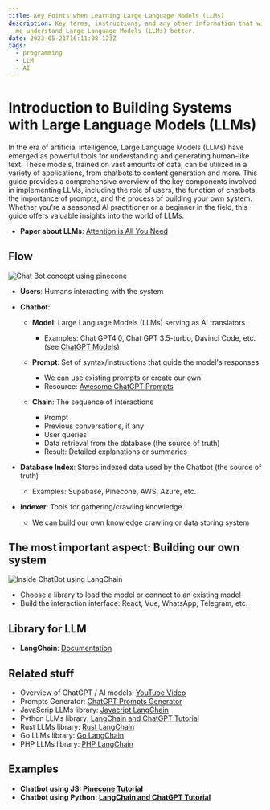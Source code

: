 ```yaml
---
title: Key Points when Learning Large Language Models (LLMs)
description: Key terms, instructions, and any other information that will help
  me understand Large Language Models (LLMs) better.
date: 2023-05-21T16:11:08.123Z
tags:
  - programming
  - LLM
  - AI
---
```

# Introduction to Building Systems with Large Language Models (LLMs)

In the era of artificial intelligence, Large Language Models (LLMs) have emerged as powerful tools for understanding and generating human-like text. These models, trained on vast amounts of data, can be utilized in a variety of applications, from chatbots to content generation and more. This guide provides a comprehensive overview of the key components involved in implementing LLMs, including the role of users, the function of chatbots, the importance of prompts, and the process of building your own system. Whether you're a seasoned AI practitioner or a beginner in the field, this guide offers valuable insights into the world of LLMs.

* **Paper about LLMs**: [Attention is All You Need](https://bytez.com/read/arxiv/1706.03762?hl=en)

## Flow

![Chat Bot concept using pinecone](/images/uploads/cb-high-level-architecture.png "Simple flow Chat Bot concept using pinecone")

* **Users**: Humans interacting with the system
* **Chatbot**:

  * **Model**: Large Language Models (LLMs) serving as AI translators

    * Examples: Chat GPT4.0, Chat GPT 3.5-turbo, Davinci Code, etc. (see [ChatGPT Models](https://platform.openai.com/docs/models/overview))
  * **Prompt**: Set of syntax/instructions that guide the model's responses

    * We can use existing prompts or create our own.
    * Resource: [Awesome ChatGPT Prompts](https://github.com/f/awesome-chatgpt-prompts)
  * **Chain**: The sequence of interactions

    * Prompt
    * Previous conversations, if any
    * User queries
    * Data retrieval from the database (the source of truth)
    * Result: Detailed explanations or summaries
* **Database Index**: Stores indexed data used by the Chatbot (the source of truth)

  * Examples: Supabase, Pinecone, AWS, Azure, etc.
* **Indexer**: Tools for gathering/crawling knowledge

  * We can build our own knowledge crawling or data storing system

## The most important aspect: Building our own system

![Inside ChatBot using LangChain](/images/uploads/cb-architecture.png "Inside ChatBot using LangChain")

* Choose a library to load the model or connect to an existing model
* Build the interaction interface: React, Vue, WhatsApp, Telegram, etc.

## Library for LLM

* **LangChain**: [Documentation](https://python.langchain.com/en/latest/modules/chains/how_to_guides.html)

## Related stuff

* Overview of ChatGPT / AI models: [YouTube Video](https://www.youtube.com/watch?v=WVct5y3hBEg)
* Prompts Generator: [ChatGPT Prompts Generator](https://huggingface.co/spaces/merve/ChatGPT-prompt-generator)
* JavaScrip LLMs library: [Javacript LangChain](https://js.langchain.com/docs/)
* Python LLMs library: [LangChain and ChatGPT Tutorial](https://blog.futuresmart.ai/building-chatbot-using-langchain-and-chatgpt)
* Rust LLMs library: [Rust LangChain](https://docs.rs/langchain/latest/langchain/)
* Go LLMs library: [Go LangChain](hhttps://github.com/tmc/langchaingo)
* PHP LLMs library: [PHP LangChain](https://github.com/kambo-1st/langchain-php)

## Examples

* **Chatbot using JS: [Pinecone Tutorial](https://www.pinecone.io/learn/javascript-chatbot/)**
* **Chatbot using Python: [LangChain and ChatGPT Tutorial](https://blog.futuresmart.ai/building-chatbot-using-langchain-and-chatgpt)**